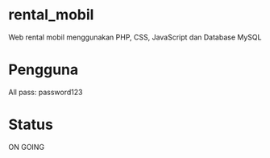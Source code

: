 # rental_mobil

Web rental mobil menggunakan PHP, CSS, JavaScript dan Database MySQL

# Pengguna
All pass: password123

# Status
ON GOING
